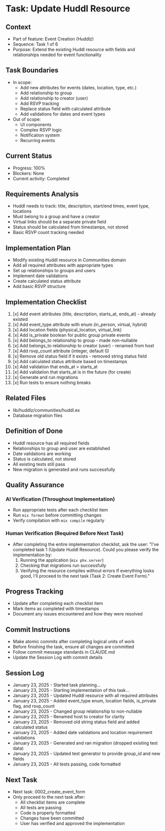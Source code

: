 # Task: Update Huddl Resource

## Context
- Part of feature: Event Creation (Huddlz)
- Sequence: Task 1 of 6
- Purpose: Extend the existing Huddl resource with fields and relationships needed for event functionality

## Task Boundaries
- In scope: 
  - Add new attributes for events (dates, location, type, etc.)
  - Add relationship to group
  - Add relationship to creator (user)
  - Add RSVP tracking
  - Replace status field with calculated attribute
  - Add validations for dates and event types
- Out of scope: 
  - UI components
  - Complex RSVP logic
  - Notification system
  - Recurring events

## Current Status
- Progress: 100%
- Blockers: None
- Current activity: Completed

## Requirements Analysis
- Huddl needs to track: title, description, start/end times, event type, locations
- Must belong to a group and have a creator
- Virtual links should be a separate private field
- Status should be calculated from timestamps, not stored
- Basic RSVP count tracking needed

## Implementation Plan
- Modify existing Huddl resource in Communities domain
- Add all required attributes with appropriate types
- Set up relationships to groups and users
- Implement date validations
- Create calculated status attribute
- Add basic RSVP structure

## Implementation Checklist
1. [x] Add event attributes (title, description, starts_at, ends_at) - already existed
2. [x] Add event_type attribute with enum (in_person, virtual, hybrid)
3. [x] Add location fields (physical_location, virtual_link)
4. [x] Add is_private boolean for public group private events
5. [x] Add belongs_to relationship to group - made non-nullable
6. [x] Add belongs_to relationship to creator (user) - renamed from host
7. [x] Add rsvp_count attribute (integer, default 0)
8. [x] Remove old status field if it exists - removed string status field
9. [x] Add calculated status attribute based on timestamps
10. [x] Add validation that ends_at > starts_at
11. [x] Add validation that starts_at is in the future (for create)
12. [x] Generate and run migrations
13. [x] Run tests to ensure nothing breaks

## Related Files
- lib/huddlz/communities/huddl.ex
- Database migration files

## Definition of Done
- Huddl resource has all required fields
- Relationships to group and user are established
- Date validations are working
- Status is calculated, not stored
- All existing tests still pass
- New migration is generated and runs successfully

## Quality Assurance

### AI Verification (Throughout Implementation)
- Run appropriate tests after each checklist item
- Run `mix format` before committing changes
- Verify compilation with `mix compile` regularly

### Human Verification (Required Before Next Task)
- After completing the entire implementation checklist, ask the user:
  "I've completed task 1 (Update Huddl Resource). Could you please verify the implementation by:
   1. Running the application (`mix phx.server`)
   2. Checking that migrations run successfully
   3. Verifying the resource compiles without errors
   If everything looks good, I'll proceed to the next task (Task 2: Create Event Form)."

## Progress Tracking
- Update after completing each checklist item
- Mark items as completed with timestamps
- Document any issues encountered and how they were resolved

## Commit Instructions
- Make atomic commits after completing logical units of work
- Before finishing the task, ensure all changes are committed
- Follow commit message standards in CLAUDE.md
- Update the Session Log with commit details

## Session Log
- January 23, 2025 - Started task planning...
- January 23, 2025 - Starting implementation of this task...
- January 23, 2025 - Updated Huddl resource with all required attributes
- January 23, 2025 - Added event_type enum, location fields, is_private flag, and rsvp_count
- January 23, 2025 - Changed group relationship to non-nullable
- January 23, 2025 - Renamed host to creator for clarity
- January 23, 2025 - Removed old string status field and added calculated status
- January 23, 2025 - Added date validations and location requirement validations
- January 23, 2025 - Generated and ran migration (dropped existing test data)
- January 23, 2025 - Updated test generator to provide group_id and new fields
- January 23, 2025 - All tests passing, code formatted

## Next Task
- Next task: 0002_create_event_form
- Only proceed to the next task after:
  - All checklist items are complete
  - All tests are passing
  - Code is properly formatted
  - Changes have been committed
  - User has verified and approved the implementation